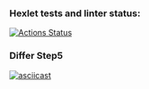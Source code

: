 ### Hexlet tests and linter status:
[![Actions Status](https://github.com/DjingarikDar/java-project-71/workflows/hexlet-check/badge.svg)](https://github.com/DjingarikDar/java-project-71/actions)

### Differ Step5
[![asciicast](https://asciinema.org/a/573657.svg)](https://asciinema.org/a/573657)